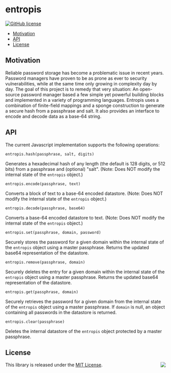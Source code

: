# entropis

[![GitHub license](https://img.shields.io/badge/license-MIT-blue.svg)](https://raw.githubusercontent.com/gardhr/entropis/master/LICENSE.MIT)

- [Motivation](#motivation)
- [API](#api)
- [License](#license)

## Motivation

Reliable password storage has become a problematic issue in recent years. Password managers have proven to be as prone as ever to security vulnerabilities, while at the same time only growing in complexity day by day. The goal of this project is to remedy that very situation: An open-source password manager based a few simple yet powerful building blocks and implemented in a variety of programming languages. Entropis uses a combination of finite-field mappings and a sponge construction to generate a secure hash from a passphrase and salt. It also provides an interface to encode and decode data as a base-64 string.

## API

The current Javascript implementation supports the following operations:

`entropis.hash(passphrase, salt, digits)`

Generates a hexadecimal hash of any length (the default is 128 digits, or 512 bits) from a passphrase and (optional) "salt". (Note: Does NOT modify the internal state of the `entropis` object.)

`entropis.encode(passphrase, text)`

Converts a block of text to a base-64 encoded datastore. (Note: Does NOT modify the internal state of the `entropis` object.)

`entropis.decode(passphrase, base64)`

Converts a base-64 encoded datastore to text. (Note: Does NOT modify the internal state of the `entropis` object.)

`entropis.set(passphrase, domain, password)`

Securely stores the password for a given domain within the internal state of the `entropis` object using a master passphrase. Returns the updated base64 representation of the datastore.

`entropis.remove(passphrase, domain)`

Securely deletes the entry for a given domain within the internal state of the `entropis` object using a master passphrase. Returns the updated base64 representation of the datastore.

`entropis.get(passphrase, domain)`

Securely retrieves the password for a given domain from the internal state of the `entropis` object using a master passphrase. If `domain` is null, an object containing all passwords in the datastore is returned.

`entropis.clear(passphrase)`

Deletes the internal datastore of the `entropis` object protected by a master passphrase.

## License

<img align="right" src="http://opensource.org/trademarks/opensource/OSI-Approved-License-100x137.png">

This library is released under the [MIT License](http://opensource.org/licenses/MIT).
